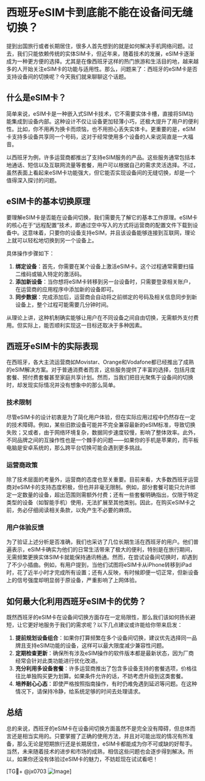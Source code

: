 # 西班牙eSIM卡到底能不能在设备间无缝切换？

提到出国旅行或者长期居住，很多人首先想到的就是如何解决手机网络问题。过去，我们只能依赖传统的实体SIM卡，但近年来，随着技术的发展，eSIM卡逐渐成为一种更方便的选择。尤其是在像西班牙这样的热门旅游和生活目的地，越来越多的人开始关注eSIM卡的功能与适用性。那么，问题来了：西班牙的eSIM卡是否支持设备间的切换呢？今天我们就来聊聊这个话题。

## 什么是eSIM卡？

简单来说，eSIM卡是一种嵌入式SIM卡技术，它不需要实体卡槽，直接将SIM功能集成到设备内部。这种设计不仅让设备更加轻薄小巧，还极大提升了用户的便利性。比如，你不用再为换卡而烦恼，也不用担心丢失实体卡。更重要的是，eSIM卡支持多设备共享同一个号码，这对于经常使用多个设备的人来说简直是一大福音。

以西班牙为例，许多运营商都推出了支持eSIM服务的产品。这些服务通常包括本地通话、短信以及互联网流量等套餐，用户可以根据自己的需求灵活选择。不过，虽然表面上看起来eSIM卡功能强大，但它能否实现设备间的无缝切换，却是一个值得深入探讨的问题。

## eSIM卡的基本切换原理

要理解eSIM卡是否能在设备间切换，我们需要先了解它的基本工作原理。eSIM卡的核心在于“远程配置”技术，即通过空中写入的方式将运营商的配置文件下载到设备中。这意味着，只要你的设备支持eSIM，并且该设备能够连接到互联网，理论上就可以轻松地切换到另一个设备上。

具体操作步骤如下：

1. **绑定设备**：首先，你需要在某个设备上激活eSIM卡。这个过程通常需要扫描二维码或输入特定的激活码。
2. **添加新设备**：当你想将eSIM卡转移到另一台设备时，只需要登录相关账户，在运营商的应用程序中添加新的设备即可。
3. **同步数据**：完成添加后，运营商会自动将之前绑定的号码及相关信息同步到新设备上，整个过程可能需要几分钟时间。

从理论上讲，这种机制确实能够让用户在不同设备之间自由切换，无需额外支付费用。但实际上，能否顺利实现这一目标还取决于多种因素。

## 西班牙eSIM卡的实际表现

在西班牙，各大主流运营商如Movistar、Orange和Vodafone都已经推出了成熟的eSIM解决方案。对于普通消费者而言，这些服务提供了丰富的选择，包括月度套餐、预付费套餐甚至家庭共享计划。然而，当我们把目光聚焦于设备间的切换时，却发现实际情况并没有想象中的那么简单。

### 技术限制

尽管eSIM卡的设计初衷是为了简化用户体验，但在实际应用过程中仍然存在一定的技术障碍。例如，某些旧款设备可能并不完全兼容最新的eSIM标准，导致切换失败；又或者，由于网络环境复杂，数据同步速度较慢，影响了整体效率。此外，不同品牌之间的互操作性也是一个棘手的问题——如果你的手机是苹果的，而平板电脑是安卓系统的，那么跨平台切换可能会遇到更多挑战。

### 运营商政策

除了技术层面的考量外，运营商的态度也至关重要。目前来看，大多数西班牙运营商对eSIM卡的支持态度积极，但也并非毫无限制。例如，部分套餐可能只允许绑定一定数量的设备，超出范围则需额外付费；还有一些套餐明确指出，仅限于特定类型的设备（如智能手机）使用，无法扩展至其他类别。因此，在购买eSIM卡之前，务必仔细阅读相关条款，以免产生不必要的麻烦。

### 用户体验反馈

为了验证上述分析是否准确，我们也采访了几位长期生活在西班牙的用户。他们普遍表示，eSIM卡确实为他们的日常生活带来了极大的便利，特别是在旅行期间，无需频繁更换实体SIM卡就能保持通讯畅通。然而，在尝试设备间切换时，却遇到了不少小插曲。例如，有用户提到，当他们试图将eSIM卡从iPhone转移到iPad时，花了近半小时才完成所有设置；还有人反映，有时候即便一切正常，但新设备上的信号强度却明显弱于原设备，严重影响了上网体验。

## 如何最大化利用西班牙eSIM卡的优势？

既然西班牙的eSIM卡在设备间切换方面存在一定局限性，那么我们该如何扬长避短，让它更好地服务于我们的需求呢？以下几点建议或许能给你带来启发：

1. **提前规划设备组合**：如果你打算频繁在多个设备间切换，建议优先选择同一品牌且支持eSIM功能的设备，这样可以最大限度减少兼容性问题。
2. **定期检查更新**：确保所有涉及eSIM操作的软件版本都是最新状态，因为厂商经常会针对此类功能进行优化改进。
3. **充分利用多设备套餐**：许多运营商推出了包含多设备支持的套餐选项，价格往往比单独购买更为划算。如果条件允许的话，不妨考虑升级到这类套餐。
4. **培养耐心心态**：即使严格按照指南操作，有时仍难免遇到延迟等问题。在这种情况下，请保持冷静，给系统足够的时间去处理请求。

## 总结

总的来说，西班牙的eSIM卡在设备间切换方面虽然不是完全没有障碍，但总体而言还是相当实用的。只要掌握了正确的使用方法，并且对可能出现的情况有所准备，那么无论是短期旅行还是长期居住，eSIM卡都能成为你不可或缺的好帮手。当然，未来随着技术的进步和市场的成熟，相信这些问题也会逐步得到解决。所以，如果你还没有体验过eSIM卡的魅力，不妨趁现在试试看吧！

[TG💪+ @jx0703 ![Image](https://github.com/user-attachments/assets/dbca1d08-cadb-493c-b0ec-ad6f7a83f270)]